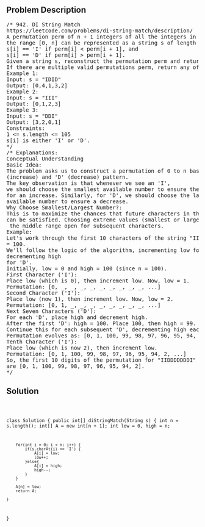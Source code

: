 <!--
<style>
  body { font-family: Arial, sans-serif; }
  .container { max-width: 100%; margin: 0 auto; padding: 10px; }
  .comment-block { max-width: 30%; background-color: #f9f9f9; padding: 10px; border-left: 5px solid #ccc; overflow-wrap: break-word; white-space: pre-wrap; }
  .code-block { background-color: #f4f4f4; padding: 10px; border: 1px solid #ddd; overflow-wrap: break-word; white-space: pre-wrap; }
</style>
-->

<div class='container'>
<h2>Problem Description</h2>
<div class='comment-block'>
<pre>
/* 942. DI String Match
https://leetcode.com/problems/di-string-match/description/
A permutation perm of n + 1 integers of all the integers in
the range [0, n] can be represented as a string s of length n where:
s[i] == 'I' if perm[i] < perm[i + 1], and
s[i] == 'D' if perm[i] > perm[i + 1].
Given a string s, reconstruct the permutation perm and return it.
If there are multiple valid permutations perm, return any of them.
Example 1:
Input: s = "IDID"
Output: [0,4,1,3,2]
Example 2:
Input: s = "III"
Output: [0,1,2,3]
Example 3:
Input: s = "DDI"
Output: [3,2,0,1]
Constraints:
1 <= s.length <= 105
s[i] is either 'I' or 'D'.
*/
/* Explanations:
Conceptual Understanding
Basic Idea:
The problem asks us to construct a permutation of 0 to n based on the 'I'
(increase) and 'D' (decrease) pattern.
The key observation is that whenever we see an 'I',
we should choose the smallest available number to ensure there's room
for an increase. Similarly, for 'D', we should choose the largest
available number to ensure a decrease.
Why Choose Smallest/Largest Number?:
This is to maximize the chances that future characters in the string
can be satisfied. Choosing extreme values (smallest or largest) keeps
 the middle range open for subsequent characters.
Example:
Let's work through the first 10 characters of the string "IIDDDDDDDI" assuming n
= 100.
We'll follow the logic of the algorithm, incrementing low for 'I' and
decrementing high
for 'D'.
Initially, low = 0 and high = 100 (since n = 100).
First Character ('I'):
Place low (which is 0), then increment low. Now, low = 1.
Permutation: [0, _, _, _, _, _, _, _, _, _, ...]
Second Character ('I'):
Place low (now 1), then increment low. Now, low = 2.
Permutation: [0, 1, _, _, _, _, _, _, _, _, ...]
Next Seven Characters ('D'):
For each 'D', place high and decrement high.
After the first 'D': high = 100. Place 100, then high = 99.
Continue this for each subsequent 'D', decrementing high each time.
Permutation evolves as: [0, 1, 100, 99, 98, 97, 96, 95, 94, _, ...]
Tenth Character ('I'):
Place low (which is now 2), then increment low.
Permutation: [0, 1, 100, 99, 98, 97, 96, 95, 94, 2, ...]
So, the first 10 digits of the permutation for "IIDDDDDDDI" with n = 100
are [0, 1, 100, 99, 98, 97, 96, 95, 94, 2].
*/
</pre>
</div>

<h2>Solution</h2>
<div class='code-block'>
<pre><code class='language-java'>

class Solution {
    public int[] diStringMatch(String s) {
        int n = s.length();
        int[] A = new int[n + 1];
        int low = 0, high = n;

        for(int i = 0; i < n; i++) {
            if(s.charAt(i) == 'I') {
                A[i] = low;
                low++;
            }else{
                A[i] = high;
                high--;
            }
        }

        A[n] = low;
        return A;
        
    }
}

</code></pre>
</div>
</div>
